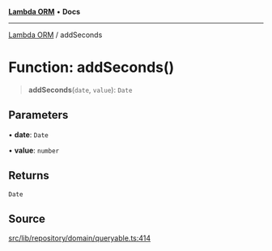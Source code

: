 [**Lambda ORM**](../README.md) • **Docs**

***

[Lambda ORM](../README.md) / addSeconds

# Function: addSeconds()

> **addSeconds**(`date`, `value`): `Date`

## Parameters

• **date**: `Date`

• **value**: `number`

## Returns

`Date`

## Source

[src/lib/repository/domain/queryable.ts:414](https://github.com/lambda-orm/lambdaorm-base/blob/1d2abad50f28511cd0e6125c8c883a452d54160f/src/lib/repository/domain/queryable.ts#L414)
